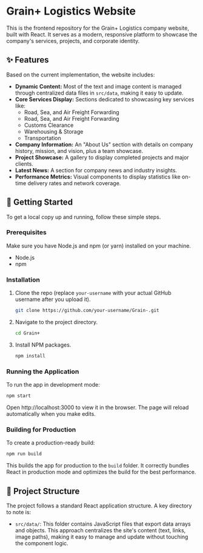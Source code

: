 # Grain+ Logistics Website

This is the frontend repository for the Grain+ Logistics company website, built with React. It serves as a modern, responsive platform to showcase the company's services, projects, and corporate identity.

## ✨ Features

Based on the current implementation, the website includes:

- **Dynamic Content:** Most of the text and image content is managed through centralized data files in `src/data`, making it easy to update.
- **Core Services Display:** Sections dedicated to showcasing key services like:
  - Road, Sea, and Air Freight Forwarding
  - Road, Sea, and Air Freight Forwarding
  - Customs Clearance
  - Warehousing & Storage
  - Transportation
- **Company Information:** An "About Us" section with details on company history, mission, and vision, plus a team showcase.
- **Project Showcase:** A gallery to display completed projects and major clients.
- **Latest News:** A section for company news and industry insights.
- **Performance Metrics:** Visual components to display statistics like on-time delivery rates and network coverage.

## 🚀 Getting Started

To get a local copy up and running, follow these simple steps.

### Prerequisites

Make sure you have Node.js and npm (or yarn) installed on your machine.

- Node.js
- npm

### Installation

1.  Clone the repo (replace `your-username` with your actual GitHub username after you upload it).
    ```sh
    git clone https://github.com/your-username/Grain-.git
    ```
2.  Navigate to the project directory.
    ```sh
    cd Grain+
    ```
3.  Install NPM packages.
    ```sh
    npm install
    ```

### Running the Application

To run the app in development mode:

```sh
npm start
```

Open http://localhost:3000 to view it in the browser. The page will reload automatically when you make edits.

### Building for Production

To create a production-ready build:

```sh
npm run build
```

This builds the app for production to the `build` folder. It correctly bundles React in production mode and optimizes the build for the best performance.

## 📁 Project Structure

The project follows a standard React application structure. A key directory to note is:

- `src/data/`: This folder contains JavaScript files that export data arrays and objects. This approach centralizes the site's content (text, links, image paths), making it easy to manage and update without touching the component logic.
